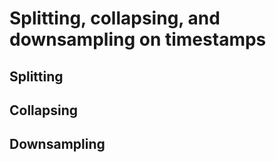 # Splitting, collapsing, and downsampling on timestamps

## Splitting

## Collapsing

## Downsampling
